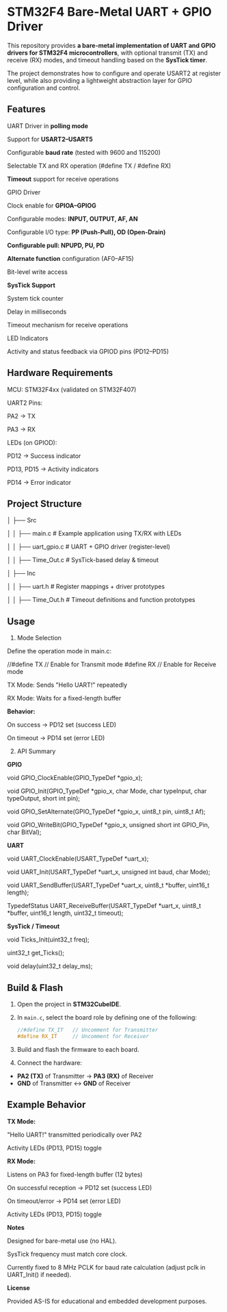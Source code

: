 # STM32F4 Bare-Metal UART + GPIO Driver

This repository provides **a bare-metal implementation of UART and GPIO drivers for STM32F4 microcontrollers**, with optional transmit (TX) and receive (RX) modes, and timeout handling based on the **SysTick timer**.

The project demonstrates how to configure and operate USART2 at register level, while also providing a lightweight abstraction layer for GPIO configuration and control.

## Features

UART Driver in **polling mode**

Support for **USART2–USART5**

Configurable **baud rate** (tested with 9600 and 115200)

Selectable TX and RX operation (#define TX / #define RX)

**Timeout** support for receive operations

GPIO Driver

Clock enable for **GPIOA–GPIOG**

Configurable modes: **INPUT, OUTPUT, AF, AN**

Configurable I/O type: **PP (Push-Pull), OD (Open-Drain)**

**Configurable pull: NPUPD, PU, PD**

**Alternate function** configuration (AF0–AF15)

Bit-level write access

**SysTick Support**

System tick counter

Delay in milliseconds

Timeout mechanism for receive operations

LED Indicators

Activity and status feedback via GPIOD pins (PD12–PD15)

## Hardware Requirements


MCU: STM32F4xx (validated on STM32F407)

UART2 Pins:

PA2 → TX

PA3 → RX

LEDs (on GPIOD):

PD12 → Success indicator

PD13, PD15 → Activity indicators

PD14 → Error indicator

## Project Structure
│   ├── Src

│   │   ├── main.c          # Example application using TX/RX with LEDs

│   │   ├── uart_gpio.c     # UART + GPIO driver (register-level)

│   │   ├── Time_Out.c      # SysTick-based delay & timeout

│   ├── Inc

│   │   ├── uart.h          # Register mappings + driver prototypes

│   │   ├── Time_Out.h      # Timeout definitions and function prototypes


## Usage
1. Mode Selection

Define the operation mode in main.c:

//#define TX   // Enable for Transmit mode
#define RX    // Enable for Receive mode


TX Mode: Sends "Hello UART!" repeatedly

RX Mode: Waits for a fixed-length buffer

**Behavior:**

On success → PD12 set (success LED)

On timeout → PD14 set (error LED)

2. API Summary
   
**GPIO**

void GPIO_ClockEnable(GPIO_TypeDef *gpio_x);

void GPIO_Init(GPIO_TypeDef *gpio_x, char Mode, char typeInput, char typeOutput, short int pin);

void GPIO_SetAlternate(GPIO_TypeDef *gpio_x, uint8_t pin, uint8_t Af);

void GPIO_WriteBit(GPIO_TypeDef *gpio_x, unsigned short int GPIO_Pin, char BitVal);

**UART**

void UART_ClockEnable(USART_TypeDef *uart_x);

void UART_Init(USART_TypeDef *uart_x, unsigned int baud, char Mode);

void UART_SendBuffer(USART_TypeDef *uart_x, uint8_t *buffer, uint16_t length);

TypedefStatus UART_ReceiveBuffer(USART_TypeDef *uart_x, uint8_t *buffer, uint16_t length, uint32_t timeout);

**SysTick / Timeout**

void Ticks_Init(uint32_t freq);

uint32_t get_Ticks();

void delay(uint32_t delay_ms);

## Build & Flash

1. Open the project in **STM32CubeIDE**.  

2. In `main.c`, select the board role by defining one of the following:  
   ```c
   //#define TX_IT   // Uncomment for Transmitter
   #define RX_IT     // Uncomment for Receiver
3. Build and flash the firmware to each board.

4. Connect the hardware:

- **PA2 (TX)** of Transmitter → **PA3 (RX)** of Receiver
- **GND** of Transmitter ↔ **GND** of Receiver

## Example Behavior

**TX Mode:**

"Hello UART!" transmitted periodically over PA2

Activity LEDs (PD13, PD15) toggle

**RX Mode:**

Listens on PA3 for fixed-length buffer (12 bytes)

On successful reception → PD12 set (success LED)

On timeout/error → PD14 set (error LED)

Activity LEDs (PD13, PD15) toggle

**Notes**

Designed for bare-metal use (no HAL).

SysTick frequency must match core clock.

Currently fixed to 8 MHz PCLK for baud rate calculation
(adjust pclk in UART_Init() if needed).

**License**

Provided AS-IS for educational and embedded development purposes.



